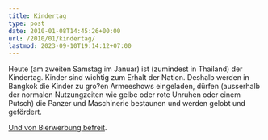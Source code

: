 ```yaml
---
title: Kindertag
type: post
date: 2010-01-08T14:45:26+00:00
url: /2010/01/kindertag/
lastmod: 2023-09-10T19:14:12+07:00
---
```

Heute (am zweiten Samstag im Januar) ist (zumindest in Thailand) der Kindertag. Kinder sind wichtig zum Erhalt der Nation. Deshalb werden in Bangkok die Kinder zu gro?en Armeeshows eingeladen, dürfen (ausserhalb der normalen Nutzungzeiten wie gelbe oder rote Unruhen oder einem Putsch) die Panzer und Maschinerie bestaunen und werden gelobt und gefördert.

[Und von Bierwerbung befreit][1].

 [1]: http://www.nationmultimedia.com/home/2010/01/08/national/Kids-appeal-Save-us-from-booze-30119890.html
